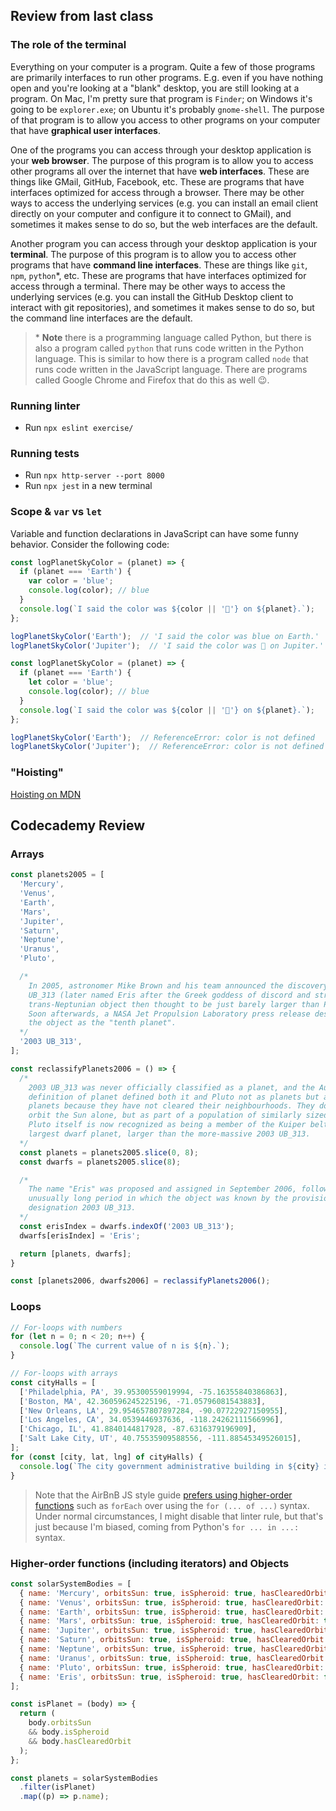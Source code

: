 ## Review from last class

### The role of the terminal

Everything on your computer is a program. Quite a few of those programs are primarily interfaces to run other programs. E.g. even if you have nothing open and you're looking at a "blank" desktop, you are still looking at a program. On Mac, I'm pretty sure that program is `Finder`; on Windows it's going to be `explorer.exe`; on Ubuntu it's probably `gnome-shell`. The purpose of that program is to allow you access to other programs on your computer that have **graphical user interfaces**.

One of the programs you can access through your desktop application is your **web browser**. The purpose of this program is to allow you to access other programs all over the internet that have **web interfaces**. These are things like GMail, GitHub, Facebook, etc. These are programs that have interfaces optimized for access through a browser. There may be other ways to access the underlying services (e.g. you can install an email client directly on your computer and configure it to connect to GMail), and sometimes it makes sense to do so, but the web interfaces are the default.

Another program you can access through your desktop application is your **terminal**. The purpose of this program is to allow you to access other programs that have **command line interfaces**. These are things like `git`, `npm`, `python`*, etc. These are programs that have interfaces optimized for access through a terminal. There may be other ways to access the underlying services (e.g. you can install the GitHub Desktop client to interact with git repositories), and sometimes it makes sense to do so, but the command line interfaces are the default.

> \* **Note** there is a programming language called Python, but there is also a program called `python` that runs code written in the Python language. This is similar to how there is a program called `node` that runs code written in the JavaScript language. There are programs called Google Chrome and Firefox that do this as well :wink:.

### Running linter

* Run `npx eslint exercise/`

### Running tests

* Run `npx http-server --port 8000`
* Run `npx jest` in a new terminal

### Scope & `var` vs `let`

Variable and function declarations in JavaScript can have some funny behavior. Consider the following code:

```js
const logPlanetSkyColor = (planet) => {
  if (planet === 'Earth') {
    var color = 'blue';
    console.log(color); // blue
  }
  console.log(`I said the color was ${color || '🤷'} on ${planet}.`);
};

logPlanetSkyColor('Earth');  // 'I said the color was blue on Earth.'
logPlanetSkyColor('Jupiter');  // 'I said the color was 🤷 on Jupiter.'
```

```js
const logPlanetSkyColor = (planet) => {
  if (planet === 'Earth') {
    let color = 'blue';
    console.log(color); // blue
  }
  console.log(`I said the color was ${color || '🤷'} on ${planet}.`);
};

logPlanetSkyColor('Earth');  // ReferenceError: color is not defined
logPlanetSkyColor('Jupiter');  // ReferenceError: color is not defined
```

### "Hoisting"

[Hoisting on MDN](https://developer.mozilla.org/en-US/docs/Glossary/Hoisting)

## Codecademy Review

### Arrays

```js
const planets2005 = [
  'Mercury',
  'Venus',
  'Earth',
  'Mars',
  'Jupiter',
  'Saturn',
  'Neptune',
  'Uranus',
  'Pluto',

  /*
    In 2005, astronomer Mike Brown and his team announced the discovery of 2003
    UB_313 (later named Eris after the Greek goddess of discord and strife), a
    trans-Neptunian object then thought to be just barely larger than Pluto.
    Soon afterwards, a NASA Jet Propulsion Laboratory press release described
    the object as the "tenth planet".
  */
  '2003 UB_313',
];

const reclassifyPlanets2006 = () => {
  /*
    2003 UB_313 was never officially classified as a planet, and the August 2006
    definition of planet defined both it and Pluto not as planets but as dwarf
    planets because they have not cleared their neighbourhoods. They do not
    orbit the Sun alone, but as part of a population of similarly sized objects.
    Pluto itself is now recognized as being a member of the Kuiper belt and the
    largest dwarf planet, larger than the more-massive 2003 UB_313.
  */
  const planets = planets2005.slice(0, 8);
  const dwarfs = planets2005.slice(8);

  /*
    The name "Eris" was proposed and assigned in September 2006, following an
    unusually long period in which the object was known by the provisional
    designation 2003 UB_313.
  */
  const erisIndex = dwarfs.indexOf('2003 UB_313');
  dwarfs[erisIndex] = 'Eris';

  return [planets, dwarfs];
}

const [planets2006, dwarfs2006] = reclassifyPlanets2006();
```

### Loops

```js
// For-loops with numbers
for (let n = 0; n < 20; n++) {
  console.log(`The current value of n is ${n}.`);
}

// For-loops with arrays
const cityHalls = [
  ['Philadelphia, PA', 39.95300559019994, -75.16355840386863],
  ['Boston, MA', 42.360596245225196, -71.05796081543883],
  ['New Orleans, LA', 29.954657807897284, -90.07722927150955],
  ['Los Angeles, CA', 34.0539446937636, -118.24262111566996],
  ['Chicago, IL', 41.8840144817928, -87.6316379196909],
  ['Salt Lake City, UT', 40.75535909588556, -111.88545349526015],
];
for (const [city, lat, lng] of cityHalls) {
  console.log(`The city government administrative building in ${city} is at latitude ${lat}, longitude ${lng}.`)
}
```

> Note that the AirBnB JS style guide [prefers using higher-order functions](https://github.com/airbnb/javascript#iterators--nope) such as `forEach` over using the `for (... of ...)` syntax. Under normal circumstances, I might disable that linter rule, but that's just because I'm biased, coming from Python's `for ... in ...:` syntax.

### Higher-order functions (including iterators) and Objects

```js
const solarSystemBodies = [
  { name: 'Mercury', orbitsSun: true, isSpheroid: true, hasClearedOrbit: true },
  { name: 'Venus', orbitsSun: true, isSpheroid: true, hasClearedOrbit: true },
  { name: 'Earth', orbitsSun: true, isSpheroid: true, hasClearedOrbit: true },
  { name: 'Mars', orbitsSun: true, isSpheroid: true, hasClearedOrbit: true },
  { name: 'Jupiter', orbitsSun: true, isSpheroid: true, hasClearedOrbit: true },
  { name: 'Saturn', orbitsSun: true, isSpheroid: true, hasClearedOrbit: true },
  { name: 'Neptune', orbitsSun: true, isSpheroid: true, hasClearedOrbit: true },
  { name: 'Uranus', orbitsSun: true, isSpheroid: true, hasClearedOrbit: true },
  { name: 'Pluto', orbitsSun: true, isSpheroid: true, hasClearedOrbit: false },
  { name: 'Eris', orbitsSun: true, isSpheroid: true, hasClearedOrbit: false },
];

const isPlanet = (body) => {
  return (
    body.orbitsSun
    && body.isSpheroid
    && body.hasClearedOrbit
  );
};

const planets = solarSystemBodies
  .filter(isPlanet)
  .map((p) => p.name);
```
